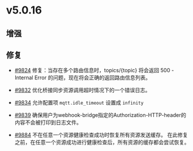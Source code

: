 # v5.0.16

## 增强



## 修复

- [#9824](https://github.com/emqx/emqx/pull/9824) 修复：当存在多个路由信息时，topics/{topic} 将会返回 500 - Internal Error 的问题，现在将会正确的返回路由信息列表。

- [#9832](https://github.com/emqx/emqx/pull/9832) 优化桥接同步资源调用超时情况下的一个错误日志。

- [#9834](https://github.com/emqx/emqx/pull/9834) 允许配置项 `mqtt.idle_timeout` 设置成 `infinity`

- [#9839](https://github.com/emqx/emqx/pull/9839) 确保用户为webhook-bridge指定的Authorization-HTTP-header的内容不会被打印到日志文件。

- [#9884](https://github.com/emqx/emqx/pull/9884) 不在任意一个资源健康检查成功时恢复所有资源发送缓存。
  在此修复之前，在任意一个资源成功进行健康检查后，所有资源的缓存都会尝试恢复。
